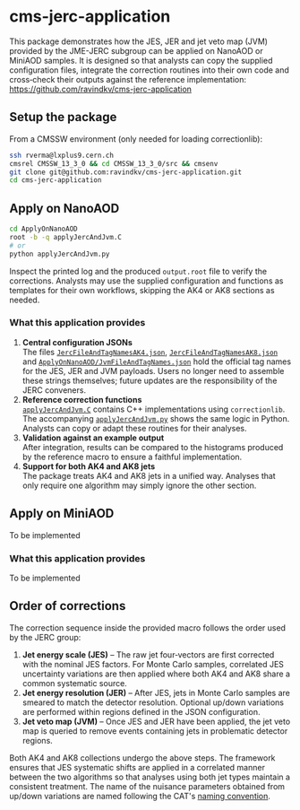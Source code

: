 # cms-jerc-application

This package demonstrates how the JES, JER and jet veto map (JVM) provided by the JME-JERC subgroup can be applied on NanoAOD or MiniAOD samples.  It is designed so that analysts can copy the supplied configuration files, integrate the correction routines into their own code and cross‑check their outputs against the reference implementation: https://github.com/ravindkv/cms-jerc-application

## Setup the package

From a CMSSW environment (only needed for loading correctionlib):

```bash
ssh rverma@lxplus9.cern.ch
cmsrel CMSSW_13_3_0 && cd CMSSW_13_3_0/src && cmsenv
git clone git@github.com:ravindkv/cms-jerc-application.git
cd cms-jerc-application
```

## Apply on NanoAOD
```bash
cd ApplyOnNanoAOD 
root -b -q applyJercAndJvm.C
# or
python applyJercAndJvm.py
```

Inspect the printed log and the produced `output.root` file to verify the corrections.  Analysts may use the supplied configuration and functions as templates for their own workflows, skipping the AK4 or AK8 sections as needed.

### What this application provides

1. **Central configuration JSONs**  
   The files [`JercFileAndTagNamesAK4.json`](ApplyOnNanoAOD/JercFileAndTagNamesAK4.json), [`JercFileAndTagNamesAK8.json`](ApplyOnNanoAOD/ercFileAndTagNamesAK8.json) and [`ApplyOnNanoAOD/JvmFileAndTagNames.json`](JvmFileAndTagNames.json) hold the official tag names for the JES, JER and JVM payloads.  Users no longer need to assemble these strings themselves; future updates are the responsibility of the JERC conveners.
2. **Reference correction functions**  
   [`applyJercAndJvm.C`](ApplyOnNanoAOD/applyJercAndJvm.C) contains C++ implementations using `correctionlib`.  The accompanying [`applyJercAndJvm.py`](ApplyOnNanoAOD/applyJercAndJvm.py) shows the same logic in Python.  Analysts can copy or adapt these routines for their analyses.
3. **Validation against an example output**  
   After integration, results can be compared to the histograms produced by the reference macro to ensure a faithful implementation.
4. **Support for both AK4 and AK8 jets**  
   The package treats AK4 and AK8 jets in a unified way.  Analyses that only require one algorithm may simply ignore the other section.

## Apply on MiniAOD
To be implemented

### What this application provides
To be implemented


## Order of corrections

The correction sequence inside the provided macro follows the order used by the JERC group:

1. **Jet energy scale (JES)** – The raw jet four‑vectors are first corrected with the nominal JES factors.  For Monte Carlo samples, correlated JES uncertainty variations are then applied where both AK4 and AK8 share a common systematic source.
2. **Jet energy resolution (JER)** – After JES, jets in Monte Carlo samples are smeared to match the detector resolution.  Optional up/down variations are performed within regions defined in the JSON configuration.  
3. **Jet veto map (JVM)** – Once JES and JER have been applied, the jet veto map is queried to remove events containing jets in problematic detector regions.

Both AK4 and AK8 collections undergo the above steps.  The framework ensures that JES systematic shifts are applied in a correlated manner between the two algorithms so that analyses using both jet types maintain a consistent treatment. The name of the nuisance parameters obtained from up/down variations are named following the CAT's [naming convention](https://cms-analysis.docs.cern.ch/guidelines/uncertainty_digest/JME/).

